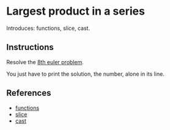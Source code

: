 # Largest product in a series

Introduces: functions, slice, cast.

## Instructions

Resolve the [8th euler problem](https://projecteuler.net/problem=8).

You just have to print the solution, the number, alone in its line.

## References
 - [functions](https://docs.python.org/3/tutorial/controlflow.html#defining-functions)
 - [slice](https://docs.python.org/3.1/library/stdtypes.html#sequence-types-str-bytes-bytearray-list-tuple-range)
 - [cast](https://docs.python.org/3.1/library/stdtypes.html#numeric-types-int-float-complex)
